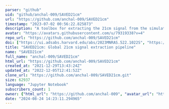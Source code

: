 ```yaml
---
parser: "github"
uid: "github/anchal-009/SAVED21cm"
url: "https://github.com/anchal-009/SAVED21cm"
timestamp: "2023-07-02 00:56:22.825873"
description: "A toolbox for extracting the 21cm signal from the simulated mock observation for REACH."
avatar: "https://avatars.githubusercontent.com/u/79319338?v=4"
repo_url: "https://github.com/anchal-009/SAVED21cm"
doi: ["https://ui.adsabs.harvard.edu/abs/2023MNRAS.522.1022S", "https://ui.adsabs.harvard.edu/abs/2023ascl.soft06003S/abstract"]
title: "SAVED21cm: Global 21cm signal extraction pipeline"
name: "SAVED21cm"
full_name: "anchal-009/SAVED21cm"
html_url: "https://github.com/anchal-009/SAVED21cm"
created_at: "2021-12-29T13:43:24Z"
updated_at: "2022-12-05T12:41:52Z"
clone_url: "https://github.com/anchal-009/SAVED21cm.git"
size: 62937
language: "Jupyter Notebook"
subscribers_count: 1
owner: {"html_url": "https://github.com/anchal-009", "avatar_url": "https://avatars.githubusercontent.com/u/79319338?v=4", "login": "anchal-009", "type": "User"}
date: "2024-08-24 14:23:11.294965"
---
```

